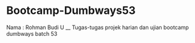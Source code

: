 # Bootcamp-Dumbways53
Nama : Rohman Budi U __
Tugas-tugas projek harian dan ujian bootcamp dumbways batch 53

